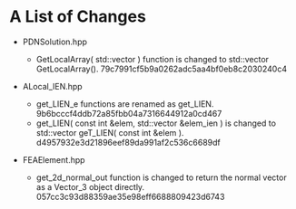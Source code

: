 # A List of Changes

* PDNSolution.hpp

  - GetLocalArray( std::vector<double> ) function is changed to std::vector<double> GetLocalArray(). 79c7991cf5b9a0262adc5aa4bf0eb8c2030240c4

* ALocal_IEN.hpp
  - get_LIEN_e functions are renamed as get_LIEN. 9b6bcccf4ddb72a85fbb04a7316644912a0cd467
  - get_LIEN( const int &elem, std::vector<int> &elem_ien ) is changed to std::vector<int> geT_LIEN( const int &elem ). d4957932e3d21896eef89da991af2c536c6689df

* FEAElement.hpp
  - get_2d_normal_out function is changed to return the normal vector as a Vector_3 object directly. 057cc3c93d88359ae35e98eff6688809423d6743
